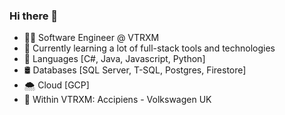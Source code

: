 ### Hi there 👋

- 👨‍💻 Software Engineer @ VTRXM
- 🌱 Currently learning a lot of full-stack tools and technologies 
- 📗 Languages [C#, Java, Javascript, Python]
- 🛢 Databases [SQL Server, T-SQL, Postgres, Firestore]
- 🌨 Cloud [GCP]
- 🌉 Within VTRXM: Accipiens - Volkswagen UK
